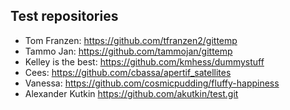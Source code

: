 ## Test repositories
* Tom Franzen: https://github.com/tfranzen2/gittemp
* Tammo Jan: https://github.com/tammojan/gittemp
* Kelley is the best: https://github.com/kmhess/dummystuff
* Cees: https://github.com/cbassa/apertif_satellites
* Vanessa: https://github.com/cosmicpudding/fluffy-happiness
* Alexander Kutkin https://github.com/akutkin/test.git
